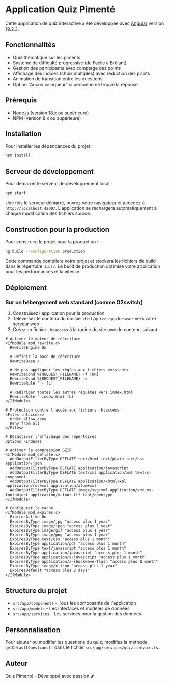 # Application Quiz Pimenté

Cette application de quiz interactive a été développée avec [Angular](https://angular.io/) version 19.2.3.

## Fonctionnalités

- Quiz thématique sur les piments
- Système de difficulté progressive (de Facile à Brûlant)
- Gestion des participants avec comptage des points
- Affichage des indices (choix multiples) avec réduction des points
- Animation de transition entre les questions
- Option "Aucun vainqueur" si personne ne trouve la réponse

## Prérequis

- Node.js (version 18.x ou supérieure)
- NPM (version 8.x ou supérieure)

## Installation

Pour installer les dépendances du projet :

```bash
npm install
```

## Serveur de développement

Pour démarrer le serveur de développement local :

```bash
npm start
```

Une fois le serveur démarré, ouvrez votre navigateur et accédez à `http://localhost:4200/`. L'application se rechargera automatiquement à chaque modification des fichiers source.

## Construction pour la production

Pour construire le projet pour la production :

```bash
ng build --configuration production
```

Cette commande compilera votre projet et stockera les fichiers de build dans le répertoire `dist/`. Le build de production optimise votre application pour les performances et la vitesse.

## Déploiement

### Sur un hébergement web standard (comme O2switch)

1. Construisez l'application pour la production
2. Téléversez le contenu du dossier `dist/quizz-app/browser` vers votre serveur web
3. Créez un fichier `.htaccess` à la racine du site avec le contenu suivant :

```
# Activer le moteur de réécriture
<IfModule mod_rewrite.c>
  RewriteEngine On
  
  # Définir la base de réécriture
  RewriteBase /
  
  # Ne pas appliquer les règles aux fichiers existants
  RewriteCond %{REQUEST_FILENAME} -f [OR]
  RewriteCond %{REQUEST_FILENAME} -d
  RewriteRule ^ - [L]
  
  # Rediriger toutes les autres requêtes vers index.html
  RewriteRule ^ index.html [L]
</IfModule>

# Protection contre l'accès aux fichiers .htaccess
<Files .htaccess>
  Order allow,deny
  Deny from all
</Files>

# Désactiver l'affichage des répertoires
Options -Indexes

# Activer la compression GZIP
<IfModule mod_deflate.c>
  AddOutputFilterByType DEFLATE text/html text/plain text/css application/json
  AddOutputFilterByType DEFLATE application/javascript
  AddOutputFilterByType DEFLATE text/xml application/xml text/x-component
  AddOutputFilterByType DEFLATE application/xhtml+xml application/rss+xml application/atom+xml
  AddOutputFilterByType DEFLATE image/svg+xml application/vnd.ms-fontobject application/x-font-ttf font/opentype
</IfModule>

# Configurer le cache
<IfModule mod_expires.c>
  ExpiresActive On
  ExpiresByType image/jpg "access plus 1 year"
  ExpiresByType image/jpeg "access plus 1 year"
  ExpiresByType image/gif "access plus 1 year"
  ExpiresByType image/png "access plus 1 year"
  ExpiresByType text/css "access plus 1 month"
  ExpiresByType application/pdf "access plus 1 month"
  ExpiresByType text/javascript "access plus 1 month"
  ExpiresByType application/javascript "access plus 1 month"
  ExpiresByType application/x-javascript "access plus 1 month"
  ExpiresByType application/x-shockwave-flash "access plus 1 month"
  ExpiresByType image/x-icon "access plus 1 year"
  ExpiresDefault "access plus 2 days"
</IfModule>
```

## Structure du projet

- `src/app/components` - Tous les composants de l'application
- `src/app/models` - Les interfaces et modèles de données
- `src/app/services` - Les services pour la gestion des données

## Personnalisation

Pour ajouter ou modifier les questions du quiz, modifiez la méthode `getDefaultQuestions()` dans le fichier `src/app/services/quiz.service.ts`.

## Auteur

Quiz Pimenté - Développé avec passion 🌶️
